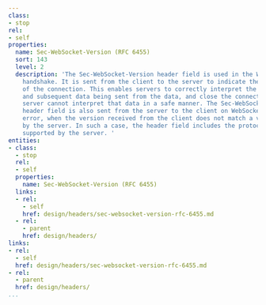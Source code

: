 ```yaml
---
class:
- stop
rel:
- self
properties:
  name: Sec-WebSocket-Version (RFC 6455)
  sort: 143
  level: 2
  description: 'The Sec-WebSocket-Version header field is used in the WebSocket opening
    handshake. It is sent from the client to the server to indicate the protocol version
    of the connection. This enables servers to correctly interpret the opening handshake
    and subsequent data being sent from the data, and close the connection if the
    server cannot interpret that data in a safe manner. The Sec-WebSocket-Version
    header field is also sent from the server to the client on WebSocket handshake
    error, when the version received from the client does not match a version understood
    by the server. In such a case, the header field includes the protocol version(s)
    supported by the server. '
entities:
- class:
  - stop
  rel:
  - self
  properties:
    name: Sec-WebSocket-Version (RFC 6455)
  links:
  - rel:
    - self
    href: design/headers/sec-websocket-version-rfc-6455.md
  - rel:
    - parent
    href: design/headers/
links:
- rel:
  - self
  href: design/headers/sec-websocket-version-rfc-6455.md
- rel:
  - parent
  href: design/headers/
...
```

